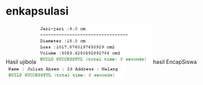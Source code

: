 # enkapsulasi
Hasil ujibola
![alt text](https://github.com/Pramuja/enkapsulasi/blob/master/ujibola.JPG)
hasil EncapSiswa
![alt text](https://github.com/Pramuja/enkapsulasi/blob/master/hasilencapsiswa.JPG)
